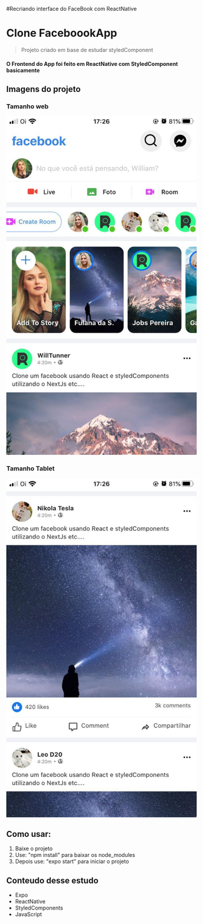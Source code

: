#Recriando interface do FaceBook com ReactNative
# Clone FaceboookApp
> Projeto criado em base de estudar styledComponent 

#### O Frontend do App foi feito em ReactNative com StyledComponent basicamente


## Imagens do projeto
### Tamanho web
![](src/img/01.jpg)

### Tamanho Tablet
![](src/img/02.jpg)


## Como usar:
1. Baixe o projeto 
2. Use: "npm install" para baixar os node_modules
3. Depois use: "expo start" para iniciar o projeto

## Conteudo desse estudo
* Expo
* ReactNative
* StyledComponents
* JavaScript